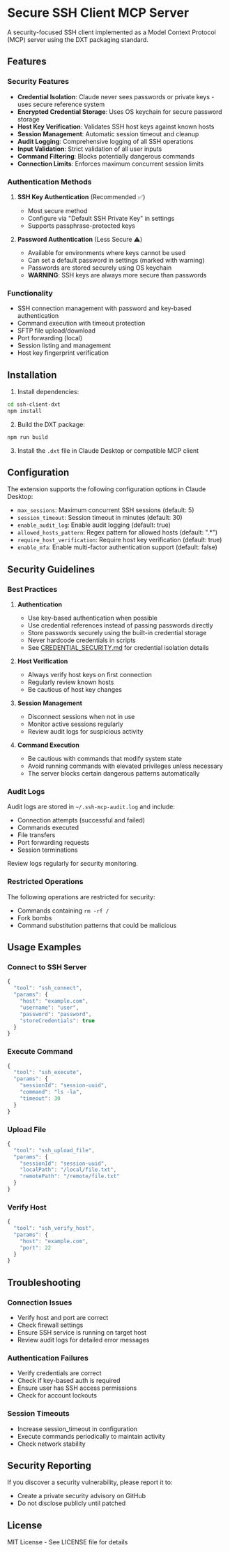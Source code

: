 # Secure SSH Client MCP Server

A security-focused SSH client implemented as a Model Context Protocol (MCP) server using the DXT packaging standard.

## Features

### Security Features
- **Credential Isolation**: Claude never sees passwords or private keys - uses secure reference system
- **Encrypted Credential Storage**: Uses OS keychain for secure password storage
- **Host Key Verification**: Validates SSH host keys against known hosts
- **Session Management**: Automatic session timeout and cleanup
- **Audit Logging**: Comprehensive logging of all SSH operations
- **Input Validation**: Strict validation of all user inputs
- **Command Filtering**: Blocks potentially dangerous commands
- **Connection Limits**: Enforces maximum concurrent session limits

### Authentication Methods

1. **SSH Key Authentication** (Recommended ✅)
   - Most secure method
   - Configure via "Default SSH Private Key" in settings
   - Supports passphrase-protected keys

2. **Password Authentication** (Less Secure ⚠️)
   - Available for environments where keys cannot be used
   - Can set a default password in settings (marked with warning)
   - Passwords are stored securely using OS keychain
   - **WARNING**: SSH keys are always more secure than passwords

### Functionality
- SSH connection management with password and key-based authentication
- Command execution with timeout protection
- SFTP file upload/download
- Port forwarding (local)
- Session listing and management
- Host key fingerprint verification

## Installation

1. Install dependencies:
```bash
cd ssh-client-dxt
npm install
```

2. Build the DXT package:
```bash
npm run build
```

3. Install the `.dxt` file in Claude Desktop or compatible MCP client

## Configuration

The extension supports the following configuration options in Claude Desktop:

- `max_sessions`: Maximum concurrent SSH sessions (default: 5)
- `session_timeout`: Session timeout in minutes (default: 30)
- `enable_audit_log`: Enable audit logging (default: true)
- `allowed_hosts_pattern`: Regex pattern for allowed hosts (default: ".*")
- `require_host_verification`: Require host key verification (default: true)
- `enable_mfa`: Enable multi-factor authentication support (default: false)

## Security Guidelines

### Best Practices

1. **Authentication**
   - Use key-based authentication when possible
   - Use credential references instead of passing passwords directly
   - Store passwords securely using the built-in credential storage
   - Never hardcode credentials in scripts
   - See [CREDENTIAL_SECURITY.md](./CREDENTIAL_SECURITY.md) for credential isolation details

2. **Host Verification**
   - Always verify host keys on first connection
   - Regularly review known hosts
   - Be cautious of host key changes

3. **Session Management**
   - Disconnect sessions when not in use
   - Monitor active sessions regularly
   - Review audit logs for suspicious activity

4. **Command Execution**
   - Be cautious with commands that modify system state
   - Avoid running commands with elevated privileges unless necessary
   - The server blocks certain dangerous patterns automatically

### Audit Logs

Audit logs are stored in `~/.ssh-mcp-audit.log` and include:
- Connection attempts (successful and failed)
- Commands executed
- File transfers
- Port forwarding requests
- Session terminations

Review logs regularly for security monitoring.

### Restricted Operations

The following operations are restricted for security:
- Commands containing `rm -rf /`
- Fork bombs
- Command substitution patterns that could be malicious

## Usage Examples

### Connect to SSH Server
```javascript
{
  "tool": "ssh_connect",
  "params": {
    "host": "example.com",
    "username": "user",
    "password": "password",
    "storeCredentials": true
  }
}
```

### Execute Command
```javascript
{
  "tool": "ssh_execute",
  "params": {
    "sessionId": "session-uuid",
    "command": "ls -la",
    "timeout": 30
  }
}
```

### Upload File
```javascript
{
  "tool": "ssh_upload_file",
  "params": {
    "sessionId": "session-uuid",
    "localPath": "/local/file.txt",
    "remotePath": "/remote/file.txt"
  }
}
```

### Verify Host
```javascript
{
  "tool": "ssh_verify_host",
  "params": {
    "host": "example.com",
    "port": 22
  }
}
```

## Troubleshooting

### Connection Issues
- Verify host and port are correct
- Check firewall settings
- Ensure SSH service is running on target host
- Review audit logs for detailed error messages

### Authentication Failures
- Verify credentials are correct
- Check if key-based auth is required
- Ensure user has SSH access permissions
- Check for account lockouts

### Session Timeouts
- Increase session_timeout in configuration
- Execute commands periodically to maintain activity
- Check network stability

## Security Reporting

If you discover a security vulnerability, please report it to:
- Create a private security advisory on GitHub
- Do not disclose publicly until patched

## License

MIT License - See LICENSE file for details